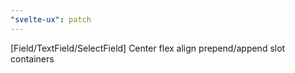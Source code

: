 ```yaml
---
"svelte-ux": patch
---
```


[Field/TextField/SelectField] Center flex align prepend/append slot containers
